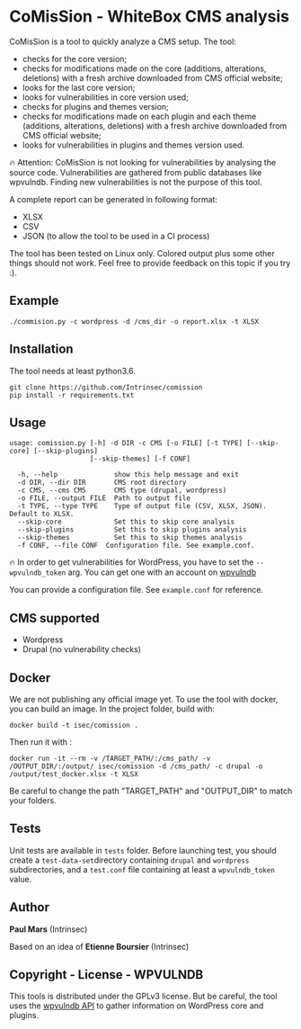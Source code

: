 # CoMisSion - WhiteBox CMS analysis

CoMisSion is a tool to quickly analyze a CMS setup. The tool:
- checks for the core version;
- checks for modifications made on the core (additions, alterations, deletions) with a fresh archive downloaded from CMS official website;
- looks for the last core version;
- looks for vulnerabilities in core version used;
- checks for plugins and themes version;
- checks for modifications made on each plugin and each theme (additions, alterations, deletions) with a fresh archive downloaded from CMS official website;
- looks for vulnerabilities in plugins and themes version used.

:fire: Attention: CoMisSion is not looking for vulnerabilities by analysing the source code. Vulnerabilities are gathered from public databases like wpvulndb. Finding new vulnerabilities is not the purpose of this tool.


A complete report can be generated in following format:
- XLSX
- CSV
- JSON (to allow the tool to be used in a CI process)

The tool has been tested on Linux only. Colored output plus some other things should not work. Feel free to provide feedback on this topic if you try :).


## Example

```
./commision.py -c wordpress -d /cms_dir -o report.xlsx -t XLSX
```

## Installation

The tool needs at least python3.6.

```
git clone https://github.com/Intrinsec/comission
pip install -r requirements.txt
```

## Usage

```
usage: comission.py [-h] -d DIR -c CMS [-o FILE] [-t TYPE] [--skip-core] [--skip-plugins]
                    [--skip-themes] [-f CONF]

  -h, --help              show this help message and exit
  -d DIR, --dir DIR       CMS root directory
  -c CMS, --cms CMS       CMS type (drupal, wordpress)
  -o FILE, --output FILE  Path to output file
  -t TYPE, --type TYPE    Type of output file (CSV, XLSX, JSON). Default to XLSX.
  --skip-core             Set this to skip core analysis
  --skip-plugins          Set this to skip plugins analysis
  --skip-themes           Set this to skip themes analysis
  -f CONF, --file CONF  Configuration file. See example.conf.
```

:fire: In order to get vulnerabilities for WordPress, you have to set the `--wpvulndb_token` arg. You can get one with an account on [wpvulndb](https://wpvulndb.com/)

You can provide a configuration file. See `example.conf` for reference.

## CMS supported

* Wordpress
* Drupal (no vulnerability checks)


## Docker

We are not publishing any official image yet.
To use the tool with docker, you can build an image. In the project folder, build with:

```
docker build -t isec/comission .
```

Then run it with :

```
docker run -it --rm -v /TARGET_PATH/:/cms_path/ -v /OUTPUT_DIR/:/output/ isec/comission -d /cms_path/ -c drupal -o /output/test_docker.xlsx -t XLSX
```
Be careful to change the path "TARGET_PATH" and "OUTPUT_DIR" to match your folders.

## Tests

Unit tests are available in `tests` folder. Before launching test, you should create a `test-data-set`directory containing `drupal` and `wordpress` subdirectories, and a `test.conf` file containing at least a `wpvulndb_token` value.


## Author

**Paul Mars** (Intrinsec)

Based on an idea of **Etienne Boursier** (Intrinsec)


## Copyright - License - WPVULNDB

This tools is distributed under the GPLv3 license. But be careful, the tool uses the [wpvulndb API](https://wpvulndb.com/api) to gather information on WordPress core and plugins.
